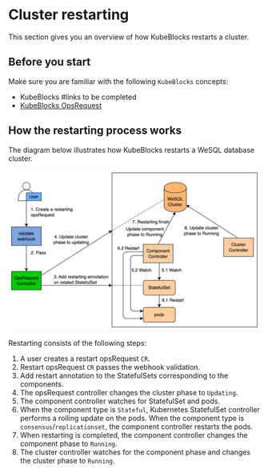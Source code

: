 # Cluster restarting

This section gives you an overview of how KubeBlocks restarts a cluster.

## Before you start

Make sure you are familiar with the following `KubeBlocks` concepts:

- KubeBlocks #links to be completed
- [KubeBlocks OpsRequest](../configure_ops_request.md) 

## How the restarting process works

The diagram below illustrates how KubeBlocks restarts a WeSQL database cluster.

![Restart process](../../../img/docs_restart_process.jpg)

Restarting consists of the following steps:

1. A user creates a restart opsRequest `CR`.
2. Restart opsRequest `CR` passes the webhook validation.
3. Add restart annotation to the StatefulSets corresponding to the components.
4. The opsRequest controller changes the cluster phase to `Updating`.
5. The component controller watches for StatefulSet and pods.
6. When the component type is `Stateful`, Kubernetes StatefulSet controller performs a rolling update on the pods. When the component type is `consensus`/`replicationset`, the component controller restarts the pods.
7. When restarting is completed, the component controller changes the component phase to `Running`.
8. The cluster controller watches for the component phase and changes the cluster phase to `Running`.